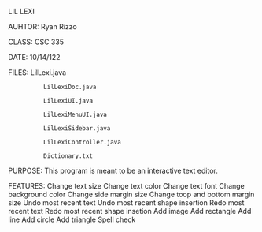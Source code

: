 LIL LEXI


AUHTOR:       Ryan Rizzo

CLASS:        CSC 335

DATE:         10/14/122

FILES:        LilLexi.java

              LilLexiDoc.java
              
              LilLexiUI.java
              
              LilLexiMenuUI.java
              
              LilLexiSidebar.java
              
              LilLexiController.java
              
              Dictionary.txt

PURPOSE: This program is meant to be an interactive text editor.

FEATURES: Change text size
          Change text color
          Change text font
          Change background color
          Change side margin size
          Change toop and bottom margin size
          Undo most recent text
          Undo most recent shape insertion
          Redo most recent text
          Redo most recent shape insetion
          Add image
          Add rectangle
          Add line
          Add circle
          Add triangle
          Spell check

